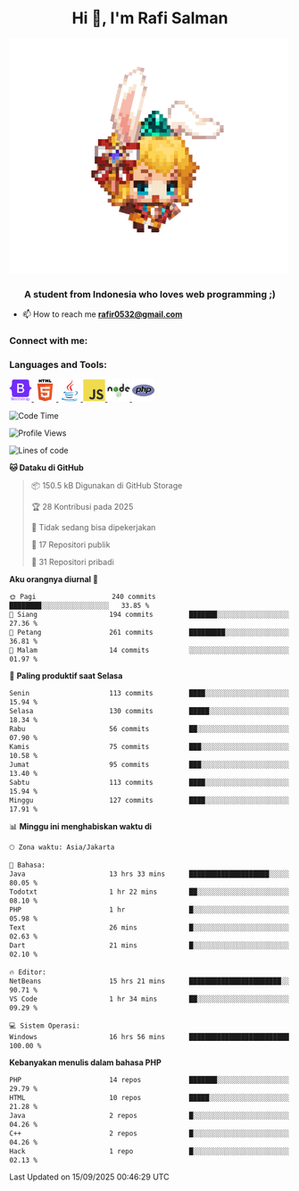 <h1 align="center">Hi 👋, I'm Rafi Salman</h1>
<img src="img/lp.gif" /> 
<h3 align="center">A student from Indonesia who loves web programming ;)</h3>

- 📫 How to reach me **rafir0532@gmail.com**

<h3 align="left">Connect with me:</h3>
<p align="left">
</p>

<h3 align="left">Languages and Tools:</h3>
<p align="left"> <a href="https://getbootstrap.com" target="_blank" rel="noreferrer"> <img src="https://raw.githubusercontent.com/devicons/devicon/master/icons/bootstrap/bootstrap-plain-wordmark.svg" alt="bootstrap" width="40" height="40"/> </a> <a href="https://www.w3.org/html/" target="_blank" rel="noreferrer"> <img src="https://raw.githubusercontent.com/devicons/devicon/master/icons/html5/html5-original-wordmark.svg" alt="html5" width="40" height="40"/> </a> <a href="https://www.java.com" target="_blank" rel="noreferrer"> <img src="https://raw.githubusercontent.com/devicons/devicon/master/icons/java/java-original.svg" alt="java" width="40" height="40"/> </a> <a href="https://developer.mozilla.org/en-US/docs/Web/JavaScript" target="_blank" rel="noreferrer"> <img src="https://raw.githubusercontent.com/devicons/devicon/master/icons/javascript/javascript-original.svg" alt="javascript" width="40" height="40"/> </a> <a href="https://nodejs.org" target="_blank" rel="noreferrer"> <img src="https://raw.githubusercontent.com/devicons/devicon/master/icons/nodejs/nodejs-original-wordmark.svg" alt="nodejs" width="40" height="40"/> </a> <a href="https://www.php.net" target="_blank" rel="noreferrer"> <img src="https://raw.githubusercontent.com/devicons/devicon/master/icons/php/php-original.svg" alt="php" width="40" height="40"/> </a> </p>

<!--START_SECTION:waka-->
![Code Time](http://img.shields.io/badge/Code%20Time-636%20hrs%2020%20mins-blue)

![Profile Views](http://img.shields.io/badge/Profil%20dilihat-0-blue)

![Lines of code](https://img.shields.io/badge/Sejak%20Hello%20World%20aku%20telah%20menulis-1.8%20million%20baris%20kode-blue)

**🐱 Dataku di GitHub** 

> 📦 150.5 kB Digunakan di GitHub Storage 
 > 
> 🏆 28 Kontribusi pada 2025
 > 
> 🚫 Tidak sedang bisa dipekerjakan
 > 
> 📜 17 Repositori publik 
 > 
> 🔑 31 Repositori pribadi 
 > 
**Aku orangnya diurnal 🐤** 

```text
🌞 Pagi                   240 commits         ████████░░░░░░░░░░░░░░░░░   33.85 % 
🌆 Siang                  194 commits         ███████░░░░░░░░░░░░░░░░░░   27.36 % 
🌃 Petang                 261 commits         █████████░░░░░░░░░░░░░░░░   36.81 % 
🌙 Malam                  14 commits          ░░░░░░░░░░░░░░░░░░░░░░░░░   01.97 % 
```
📅 **Paling produktif saat Selasa** 

```text
Senin                    113 commits         ████░░░░░░░░░░░░░░░░░░░░░   15.94 % 
Selasa                   130 commits         █████░░░░░░░░░░░░░░░░░░░░   18.34 % 
Rabu                     56 commits          ██░░░░░░░░░░░░░░░░░░░░░░░   07.90 % 
Kamis                    75 commits          ███░░░░░░░░░░░░░░░░░░░░░░   10.58 % 
Jumat                    95 commits          ███░░░░░░░░░░░░░░░░░░░░░░   13.40 % 
Sabtu                    113 commits         ████░░░░░░░░░░░░░░░░░░░░░   15.94 % 
Minggu                   127 commits         ████░░░░░░░░░░░░░░░░░░░░░   17.91 % 
```


📊 **Minggu ini menghabiskan waktu di** 

```text
🕑︎ Zona waktu: Asia/Jakarta

💬 Bahasa: 
Java                     13 hrs 33 mins      ████████████████████░░░░░   80.05 % 
Todotxt                  1 hr 22 mins        ██░░░░░░░░░░░░░░░░░░░░░░░   08.10 % 
PHP                      1 hr                █░░░░░░░░░░░░░░░░░░░░░░░░   05.98 % 
Text                     26 mins             █░░░░░░░░░░░░░░░░░░░░░░░░   02.63 % 
Dart                     21 mins             █░░░░░░░░░░░░░░░░░░░░░░░░   02.10 % 

🔥 Editor: 
NetBeans                 15 hrs 21 mins      ███████████████████████░░   90.71 % 
VS Code                  1 hr 34 mins        ██░░░░░░░░░░░░░░░░░░░░░░░   09.29 % 

💻 Sistem Operasi: 
Windows                  16 hrs 56 mins      █████████████████████████   100.00 % 
```

**Kebanyakan menulis dalam bahasa PHP** 

```text
PHP                      14 repos            ███████░░░░░░░░░░░░░░░░░░   29.79 % 
HTML                     10 repos            █████░░░░░░░░░░░░░░░░░░░░   21.28 % 
Java                     2 repos             █░░░░░░░░░░░░░░░░░░░░░░░░   04.26 % 
C++                      2 repos             █░░░░░░░░░░░░░░░░░░░░░░░░   04.26 % 
Hack                     1 repo              █░░░░░░░░░░░░░░░░░░░░░░░░   02.13 % 
```




 Last Updated on 15/09/2025 00:46:29 UTC
<!--END_SECTION:waka-->
